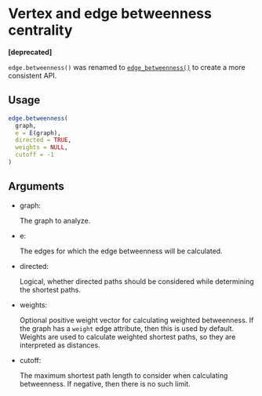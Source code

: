 # Vertex and edge betweenness centrality

**\[deprecated\]**

`edge.betweenness()` was renamed to
[`edge_betweenness()`](https://r.igraph.org/reference/betweenness.md) to
create a more consistent API.

## Usage

``` r
edge.betweenness(
  graph,
  e = E(graph),
  directed = TRUE,
  weights = NULL,
  cutoff = -1
)
```

## Arguments

- graph:

  The graph to analyze.

- e:

  The edges for which the edge betweenness will be calculated.

- directed:

  Logical, whether directed paths should be considered while determining
  the shortest paths.

- weights:

  Optional positive weight vector for calculating weighted betweenness.
  If the graph has a `weight` edge attribute, then this is used by
  default. Weights are used to calculate weighted shortest paths, so
  they are interpreted as distances.

- cutoff:

  The maximum shortest path length to consider when calculating
  betweenness. If negative, then there is no such limit.
